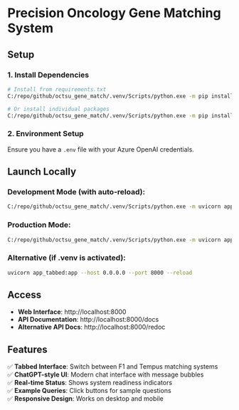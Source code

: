 
# Precision Oncology Gene Matching System

## Setup

### 1. Install Dependencies
```bash
# Install from requirements.txt
C:/repo/github/octsu_gene_match/.venv/Scripts/python.exe -m pip install -r requirements.txt

# Or install individual packages
C:/repo/github/octsu_gene_match/.venv/Scripts/python.exe -m pip install fastapi uvicorn[standard] pydantic python-dotenv langchain langchain-openai langchain-community langchain-core langchain-huggingface azure-openai faiss-cpu jinja2 python-multipart
```

### 2. Environment Setup
Ensure you have a `.env` file with your Azure OpenAI credentials.

## Launch Locally

### Development Mode (with auto-reload):
```bash
C:/repo/github/octsu_gene_match/.venv/Scripts/python.exe -m uvicorn app_tabbed:app --host 0.0.0.0 --port 8000 --reload
```

### Production Mode:
```bash
C:/repo/github/octsu_gene_match/.venv/Scripts/python.exe -m uvicorn app_tabbed:app --host 0.0.0.0 --port 8000
```

### Alternative (if .venv is activated):
```bash
uvicorn app_tabbed:app --host 0.0.0.0 --port 8000 --reload
```

## Access
- **Web Interface**: http://localhost:8000
- **API Documentation**: http://localhost:8000/docs
- **Alternative API Docs**: http://localhost:8000/redoc

## Features
✅ **Tabbed Interface**: Switch between F1 and Tempus matching systems  
✅ **ChatGPT-style UI**: Modern chat interface with message bubbles  
✅ **Real-time Status**: Shows system readiness indicators  
✅ **Example Queries**: Click buttons for sample questions  
✅ **Responsive Design**: Works on desktop and mobile

